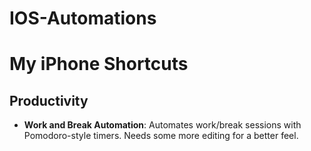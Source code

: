 # IOS-Automations

# My iPhone Shortcuts

## Productivity
- **Work and Break Automation**: Automates work/break sessions with Pomodoro-style timers.
    Needs some more editing for a better feel.
